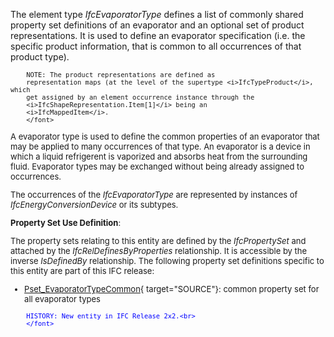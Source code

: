 The element type _IfcEvaporatorType_ defines a list of commonly shared property set definitions of an evaporator and an optional set of product representations. It is used to define an evaporator specification (i.e. the specific product information, that is common to all occurrences of that product type).

> <font size="-1">
		NOTE: The product representations are defined as
		representation maps (at the level of the supertype <i>IfcTypeProduct</i>, which
		get assigned by an element occurrence instance through the
		<i>IfcShapeRepresentation.Item[1]</i> being an
		<i>IfcMappedItem</i>.
    	</font>

A evaporator type is used to define the common properties of an evaporator that may be applied to many occurrences of that type. An evaporator is a device in which a liquid refrigerent is vaporized and absorbs heat from the surrounding fluid. Evaporator types may be exchanged without being already assigned to occurrences.

The occurrences of the _IfcEvaporatorType_ are represented by instances of _IfcEnergyConversionDevice_ or its subtypes.

****Property Set Use Definition****:

The property sets relating to this entity are defined by the _IfcPropertySet_ and attached by the _IfcRelDefinesByProperties_ relationship. It is accessible by the inverse _IsDefinedBy_ relationship. The following property set definitions specific to this entity are part of this IFC release:

* [Pset_EvaporatorTypeCommon](../../psd/IfcHvacDomain/Pset_EvaporatorTypeCommon.xml){ target="SOURCE"}: common property set for all evaporator types 

> <font color="#0000ff" size="-1">
    	HISTORY: New entity in IFC Release 2x2.<br>
    	</font>